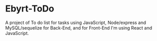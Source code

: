 # Ebyrt-ToDo
A project of To do list for tasks using JavaScript, Node/express and MySQL/sequelize for Back-End, and for Front-End I'm using React and JavaScript.
